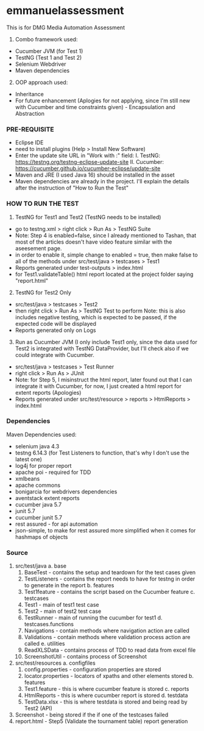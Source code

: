 # emmanuelassessment
This is for DMG Media Automation Assessment

1. Combo framework used:
  - Cucumber JVM (for Test 1)
  - TestNG (Test 1 and Test 2)
  - Selenium Webdriver
  - Maven dependencies
  
2. OOP approach used:
 - Inheritance
 - For future enhancement (Aplogies for not applying, since I'm still new with Cucumber and time constraints given) - Encapsulation and Abstraction

### PRE-REQUISITE ###
 - Eclipse IDE
  - need to install plugins (Help > Install New Software)
   - Enter the update site URL in "Work with :" field:
    I. TestNG: https://testng.org/testng-eclipse-update-site
    II. Cucumber: https://cucumber.github.io/cucumber-eclipse/update-site
 - Maven and JRE (I used Java 16) should be installed in the asset 
 - Maven dependencies are already in the project. I'll explain the details after the instruction of "How to Run the Test"
 
### HOW TO RUN THE TEST ###
1. TestNG for Test1 and Test2 (TestNG needs to be installed)
 - go to testng.xml > right click > Run As > TestNG Suite
 - Note: Step 4 is enabled=false, since I already mentioned to Tashan, that most of the articles doesn't have video feature similar with the aseesement page.
 - in order to enable it, simple change to enabled = true, then make false to all of the methods under src/test/java > testcases > Test1
 - Reports generated under test-outputs > index.html
 - for Test1.validateTable() html report located at the project folder saying "report.html"
 
2. TestNG for Test2 Only
 - src/test/java > testcases > Test2
 - then right click > Run As > TestNG Test to perform
 Note: this is also includes negative testing, which is expected to be passed, if the expected code will be displayed
 - Reports generated only on Logs
 
 3. Run as Cucumber JVM (I only include Test1 only, since the data used for Test2 is integrated with TestNG DataProvider, but I'll check also if we could integrate with Cucumber.
  - src/test/java > testcases > Test Runner
  - right click > Run As > JUnit
  - Note: for Step 5, I misinstruct the html report, later found out that I can integrate it with Cucumber, for now, I just created a html report for extent reports (Apologies)
  - Reports generated under src/test/resource > reports > HtmlReports > index.html

### Dependencies ###
 Maven Dependencies used:
 - selenium java 4.3
 - testng 6.14.3 (for Test Listeners to function, that's why I don't use the latest one)
 - log4j for proper report
 - apache poi - required for TDD
  - xmlbeans
  - apache commons
 - bonigarcia for webdrivers dependencies
 - aventstack extent reports
 - cucumber java 5.7
 - junit 5.7
 - cucumber junit 5.7
 - rest assured - for api automation
 - json-simple, to make for rest assured more simplified when it comes for hashmaps of objects
 
### Source ###
 1. src/test/java
    a. base
      1. BaseTest - contains the setup and teardown for the test cases given
      2. TestListeners - contains the report needs to have for testng in order to generate in the report
    b. features
      1. Test1feature - contains the script based on the Cucumber feature
    c. testcases
      1. Test1 - main of test1 test case
      2. Test2 - main of test2 test case
      3. TestRunner - main of running the cucumber for test1
    d. testcases.functions
      1. Navigations - contain methods where navigation action are called
      2. Validations - contain methods where validation process action are called
    e. utilities
      1. ReadXLSData - contains process of TDD to read data from excel file
      2. ScreenshotUtil - contains process of Screenshot
 2. src/test/resources
  a. configfiles
    1. config.properties - configuration properties are stored
    2. locator.properties - locators of xpaths and other elements stored
  b. features
    1. Test1.feature - this is where cucumber feature is stored
  c. reports
    1. HtmlReports - this is where cucumber report is stored
  d. testdata
    1. TestData.xlsx - this is where testdata is stored and being read by Test2 (API)
 3. Screenshot - being stored if the if one of the testcases failed
 4. report.html - Step5 (Validate the tournament table) report generation
  
